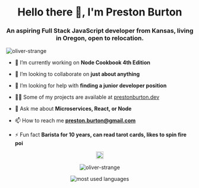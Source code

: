 <h1 align="center">Hello there 👋, I'm Preston Burton</h1>
<h3 align="center">An aspiring Full Stack JavaScript developer from Kansas, living in Oregon, open to relocation.</h3>
<p align="left"> <img src="https://komarev.com/ghpvc/?username=oliver-strange" alt="oliver-strange" /> </p>

- 🔭 I’m currently working on **Node Cookbook 4th Edition**

- 👯 I’m looking to collaborate on **just about anything**

- 🤔 I’m looking for help with **finding a junior developer position**

- 👨‍💻 Some of my projects are available at [prestonburton.dev](https://www.prestonburton.dev)

- 💬 Ask me about **Microservices, React, or Node**

- 📫 How to reach me **preston.burton@gmail.com**

- ⚡ Fun fact **Barista for 10 years, can read tarot cards, likes to spin fire poi**

<p align="center">
<a href="https://linkedin.com/in/prestonburton" target="blank"><img align="center" src="https://cdn.jsdelivr.net/npm/simple-icons@3.0.1/icons/linkedin.svg" alt="prestonburton" height="20" width="20" /></a>
</p>

<p align="center"> <img src="https://github-readme-stats.vercel.app/api?username=oliver-strange&show_icons=true&theme=calm" alt="oliver-strange" /> </p>

<P align="center"> <img src="https://github-readme-stats.vercel.app/api/top-langs/?username=oliver-strange&layout=compact&hide=jupyternotebook" alt="most used languages" /> </p>
  
